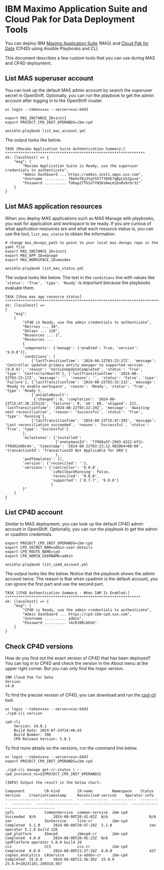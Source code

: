 # IBM Maximo Application Suite and Cloud Pak for Data Deployment Tools

You can deploy IBM [Maximo Application Suite](https://www.ibm.com/docs/en/mas-cd/continuous-delivery?topic=overview-deployment-options-maximo-application-suite) (MAS) and [Cloud Pak for Data](https://www.ibm.com/docs/en/cloud-paks/cp-data/5.0.x?topic=installing) (CP4D) using Ansible Playbooks and CLI. 

This document describes a few custom tools that you can use during MAS and CP4D deployment.

## List MAS superuser account

You can look up the default MAS admin account by search the superuser secret in OpenShift. Optionally, you can run the playbook to get the admin account after logging in to the OpenShift cluster.

```
oc login --token=xxx --server=xxx:6443

export MAS_INSTANCE_ID=inst1
export PROJECT_CPD_INST_OPERANDS=ibm-cpd

ansible-playbook list_mas_account.yml
```

The output looks like below.

```
TASK [Maximo Application Suite Authentication Summary:] ****************************************************************
ok: [localhost] => {
    "msg": [
        "Maximo Application Suite is Ready, use the superuser credentials to authenticate",
        "Admin Dashboard ... https://admin.inst1.apps.xxx.com",
        "Username .......... fBmYeTEy3tgY5h7730XE7qBpLk52guse",
        "Password .......... TU6ap2fTh1n7YN2KsHwLm1DuRx8rbr31"
    ]
}
```

## List MAS application resources

When you deploy MAS applications such as MAS Manage with playbooks, you wait for application and workspace to be ready. If you are curious of what application resources are and what each resource status is, you can use the tool, `list_mas_status` to obtain the information.

```
# change mas_devops_path to point to your local mas devops repo in the yaml file
export MAS_INSTANCE_ID=inst1
export MAS_APP_ID=manage
export MAS_WORKSPACE_ID=masdev

ansible-playbook list_mas_status.yml
```

The output looks like below. The text in the `conditions` line with values like `'status': 'True', 'type': 'Ready'` is important because the playbooks evaluate them.

```
TASK [Show mas app resource status] ************************************************************************************
ok: [localhost] => 
{
    "msg": 
    [
        "CP4D is Ready, use the admin credentials to authenticate",
        "Retries ... 30",
        "Delays ... 120",
        "Resources ... 1",
        "Resources ... 
        {
        'components': {'manage': {'enabled': True, 'version': '9.0.0'}}, 
        'conditions': [
            {'lastTransitionTime': '2024-08-22T03:23:17Z', 'message': 'Controller updated primary entity manager to supported version (9.0.0)', 'reason': 'VersionUpdateCompleted', 'status': 'True', 'type': 'ControllerHealth'}, {'lastTransitionTime': '2024-08-22T03:23:17Z', 'message': '', 'reason': '', 'status': 'False', 'type': 'Failure'}, {'lastTransitionTime': '2024-08-22T03:32:23Z', 'message': 'Ready to enable workspace', 'reason': 'Ready', 'status': 'True', 'type': 'Ready'}, 
            {'ansibleResult': 
             {'changed': 0, 'completion': '2024-08-23T15:47:38.225116', 'failures': 0, 'ok': 68, 'skipped': 21}, 'lastTransitionTime': '2024-08-22T03:22:29Z', 'message': 'Awaiting next reconciliation', 'reason': 'Successful', 'status': 'True', 'type': 'Running'}, 
            {'lastTransitionTime': '2024-08-23T15:47:39Z', 'message': 'Last reconciliation succeeded', 'reason': 'Successful', 'status': 'True', 'type': 'Successful'}
        ], 
        'milestones': {'installed': 
                       {'anonymousId': '77098a3f-29d3-4222-bf2c-ff0d62e00c4e', 'timestamp': '2024-08-22T03:23:12.962064+00:00', 'transactionId': 'TransactionID Not Applicable for DRO'}
                       }, 
        'podTemplates': [], 
        'version': {'reconciled': ''}, 
        'versions': {'controller': '9.0.0', 
                     'isRollbackRunning': False, 
                     'reconciled': '9.0.0', 
                     'supported': ['8.7.7', '9.0.0']
                     }
        }"
    ]
}
```

## List CP4D account

Similar to MAS deployment, you can look up the default CP4D admin account in OpenShift. Optionally, you can run the playbook to get the admin or cpadmin credentials.

```
export PROJECT_CPD_INST_OPERANDS=ibm-cpd
export CPD_SECRET_NAM=admin-user-details
export CPD_ROUTE_NAME=cpd
export CPD_ADMIN_USERNAME=admin

ansible-playbook list_cp4d_account.yml
```

The output looks like the below. Notice that the playbook shows the admin account twice. The reason is that when cpadmin is the default account, you can ignore the first part and use the second part. 

```
TASK [CP4D Authentication Summary - When IAM Is Enabled:] **************************************************************
ok: [localhost] => {
    "msg": [
        "CP4D is Ready, use the admin credentials to authenticate",
        "Admin Dashboard ... https://cpd-ibm-cpd.xxx.com",
        "Username .......... admin",
        "Password .......... lArDJ0RcbhGX"
    ]
}
```

## Check CP4D versions

How do you find out the exact version of CP4D that has been deployed? You can log in to CP4D and check the version in the About menu at the upper right corner. But you can only find the major version.

```
IBM Cloud Pak for Data
Version
v4.8
```

To find the precise version of CP4D, you can download and run the [cpd-cli](https://github.com/IBM/cpd-cli/releases) tool.

```
oc login --token=xxx --server=xxx:6443
./cpd-cli version

cpd-cli
	Version: 14.0.1
	Build Date: 2024-07-24T14:46:43
	Build Number: 396
	CPD Release Version: 5.0.1
```

To find more details on the versions, run the command line below.

```
oc login --token=xxx --server=xxx:6443
export PROJECT_CPD_INST_OPERANDS=ibm-cpd

./cpd-cli manage get-cr-status \ --cpd_instance_ns=${PROJECT_CPD_INST_OPERANDS}

[INFO] Output the result in the below chart:

Component         CR-kind        CR-name         Namespace    Status     Version    Creationtimestamp     Reconciled-version    Operator-info
----------------  -------------  --------------  -----------  ---------  ---------  --------------------  --------------------  -----------------------------------
cpfs              CommonService  common-service  ibm-cpd      Succeeded  N/A        2024-08-08T20:42:02Z  N/A                   N/A
zen               ZenService     lite-cr         ibm-cpd      Completed  5.1.0      2024-08-08T20:47:29Z  5.1.0                 zen operator 5.1.0 build 126
cpd_platform      Ibmcpd         ibmcpd-cr       ibm-cpd      Completed  4.8.0      2024-08-08T20:45:23Z  N/A                   cpdPlatform operator 5.0.0 build 29
ccs               CCS            ccs-cr          ibm-cpd      Completed  8.0.0      2024-08-08T21:37:16Z  8.0.0                 427
cognos_analytics  CAService      ca-addon-cr     ibm-cpd      Completed  25.0.0     2024-08-08T21:36:36Z  25.0.0                25.0.0+20231101.160318.567 

```

